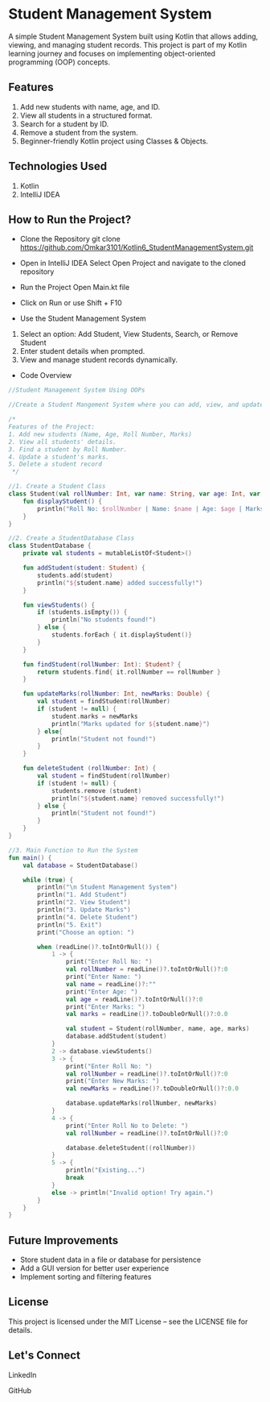 # Student Management System

A simple Student Management System built using Kotlin that allows adding, viewing, and managing student records. This project is part of my Kotlin learning journey and focuses on implementing object-oriented programming (OOP) concepts.

## Features
1. Add new students with name, age, and ID.
2. View all students in a structured format.
3. Search for a student by ID.
4. Remove a student from the system.
5. Beginner-friendly Kotlin project using Classes & Objects.


## Technologies Used
1. Kotlin
2. IntelliJ IDEA



## How to Run the Project?

* Clone the Repository
git clone https://github.com/Omkar3101/Kotlin6_StudentManagementSystem.git

* Open in IntelliJ IDEA
Select Open Project and navigate to the cloned repository

* Run the Project
Open Main.kt file

* Click on Run or use Shift + F10

* Use the Student Management System
1. Select an option: Add Student, View Students, Search, or Remove Student
2. Enter student details when prompted.
3. View and manage student records dynamically.

* Code Overview

``` kotlin
//Student Management System Using OOPs

//Create a Student Mangement System where you can add, view, and update student details using Classes, Objects, Methods, and Constructors in Kotlin.

/*
Features of the Project:
1. Add new students (Name, Age, Roll Number, Marks)
2. View all students' details.
3. Find a student by Roll Number.
4. Update a student's marks.
5. Delete a student record
 */

//1. Create a Student Class
class Student(val rollNumber: Int, var name: String, var age: Int, var marks: Double) {
    fun displayStudent() {
        println("Roll No: $rollNumber | Name: $name | Age: $age | Marks: $marks")
    }
}

//2. Create a StudentDatabase Class
class StudentDatabase {
    private val students = mutableListOf<Student>()

    fun addStudent(student: Student) {
        students.add(student)
        println("${student.name} added successfully!")
    }

    fun viewStudents() {
        if (students.isEmpty()) {
            println("No students found!")
        } else {
            students.forEach { it.displayStudent()}
        }
    }

    fun findStudent(rollNumber: Int): Student? {
        return students.find{ it.rollNumber == rollNumber }
    }

    fun updateMarks(rollNumber: Int, newMarks: Double) {
        val student = findStudent(rollNumber)
        if (student != null) {
            student.marks = newMarks
            println("Marks updated for ${student.name}")
        } else{
            println("Student not found!")
        }
    }

    fun deleteStudent (rollNumber: Int) {
        val student = findStudent(rollNumber)
        if (student != null) {
            students.remove (student)
            println("${student.name} removed successfully!")
        } else {
            println("Student not found!")
        }
    }
}

//3. Main Function to Run the System
fun main() {
    val database = StudentDatabase()

    while (true) {
        println("\n Student Management System")
        println("1. Add Student")
        println("2. View Student")
        println("3. Update Marks")
        println("4. Delete Student")
        println("5. Exit")
        print("Choose an option: ")

        when (readLine()?.toIntOrNull()) {
            1 -> {
                print("Enter Roll No: ")
                val rollNumber = readLine()?.toIntOrNull()?:0
                print("Enter Name: ")
                val name = readLine()?:""
                print("Enter Age: ")
                val age = readLine()?.toIntOrNull()?:0
                print("Enter Marks: ")
                val marks = readLine()?.toDoubleOrNull()?:0.0

                val student = Student(rollNumber, name, age, marks)
                database.addStudent(student)
            }
            2 -> database.viewStudents()
            3 -> {
                print("Enter Roll No: ")
                val rollNumber = readLine()?.toIntOrNull()?:0
                print("Enter New Marks: ")
                val newMarks = readLine()?.toDoubleOrNull()?:0.0

                database.updateMarks(rollNumber, newMarks)
            }
            4 -> {
                print("Enter Roll No to Delete: ")
                val rollNumber = readLine()?.toIntOrNull()?:0

                database.deleteStudent((rollNumber))
            }
            5 -> {
                println("Existing...")
                break
            }
            else -> println("Invalid option! Try again.")
        }
    }
}
```

## Future Improvements
* Store student data in a file or database for persistence
* Add a GUI version for better user experience
* Implement sorting and filtering features


## License
This project is licensed under the MIT License – see the LICENSE file for details.

## Let's Connect

LinkedIn

GitHub


